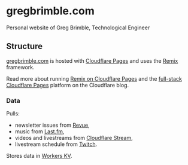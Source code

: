 # gregbrimble.com

Personal website of Greg Brimble, Technological Engineer

## Structure

[gregbrimble.com](https://gregbrimble.com) is hosted with [Cloudflare Pages](https://pages.cloudflare.com/) and uses the [Remix](https://remix.run) framework.

Read more about running [Remix on Cloudflare Pages](https://blog.cloudflare.com/remix-on-cloudflare-pages/) and the [full-stack Cloudflare Pages](https://blog.cloudflare.com/cloudflare-pages-goes-full-stack/) platform on the Cloudflare blog.

### Data
  
Pulls:

- newsletter issues from [Revue](https://newsletter.gregbrimble.com),
- music from [Last.fm](http://last.fm/user/GregBrimble),
- videos and livestreams from [Cloudflare Stream](https://gregbrimble.com/videos),
- livestream schedule from [Twitch](https://twitch.tv/gregbrimble).

Stores data in [Workers KV](https://www.cloudflare.com/products/workers-kv/).

